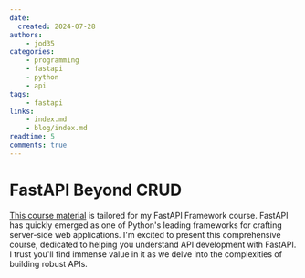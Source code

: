```yaml
---
date:
  created: 2024-07-28
authors:
    - jod35
categories:
    - programming
    - fastapi
    - python
    - api
tags:
    - fastapi
links:
    - index.md
    - blog/index.md
readtime: 5
comments: true
---
```


# FastAPI Beyond CRUD

[This course material](https://jod35.github.io/fastapi-beyond-crud-docs/site/) is tailored for my FastAPI Framework course. FastAPI has quickly emerged as one of Python's leading frameworks <!-- more --> for crafting server-side web applications. I'm excited to present this comprehensive course, dedicated to helping you understand API development with FastAPI. I trust you'll find immense value in it as we delve into the complexities of building robust APIs.